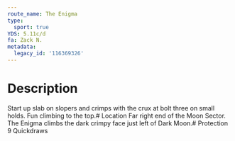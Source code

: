 ```yaml
---
route_name: The Enigma
type:
  sport: true
YDS: 5.11c/d
fa: Zack N.
metadata:
  legacy_id: '116369326'
---
```

# Description
Start up slab on slopers and crimps with the crux at bolt three on small holds. Fun climbing to the top.# Location
Far right end of the Moon Sector. The Enigma climbs the dark crimpy face just left of Dark Moon.# Protection
9 Quickdraws